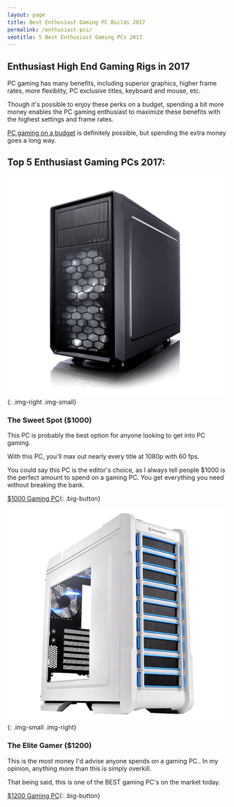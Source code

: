 ```yaml
---
layout: page
title: Best Enthusiast Gaming PC Builds 2017
permalink: /enthusiast-pcs/
seotitle: 5 Best Enthusiast Gaming PCs 2017
---
```


## Enthusiast High End Gaming Rigs in 2017

PC gaming has many benefits, including superior graphics, higher frame rates, more flexiblity, PC exclusive titles, keyboard and mouse, etc. 

Though it's possible to enjoy these perks on a budget, spending a bit more money enables the PC gaming enthusiast to maximize these benefits with the highest settings and frame rates. 

[PC gaming on a budget](/budget-pcs/) is definitely possible, but spending the extra money goes a long way.  

## Top 5 Enthusiast Gaming PCs 2017: 

![Fractal Design - Focus G (White)](/img/case/fractaldesign-focusg.jpg "Fractal Design - Focus G (White)"){: .img-right .img-small}

### The Sweet Spot ($1000) 

This PC is probably the best option for anyone looking to get into PC gaming. 

With this PC, you'll max out nearly every title at 1080p with 60 fps. 

You could say this PC is the editor's choice, as I always tell people $1000 is the perfect amount to spend on a gaming PC. You get everything you need without breaking the bank. 

[$1000 Gaming PC](/enthusiast-pcs/1000/){: .big-button}

![Thermaltake - Chaser A31 Snow White](/img/case/thermaltake-a31.jpg "Thermaltake - Chaser A31 Snow White"){: .img-small .img-right}

### The Elite Gamer ($1200)

This is the most money I'd advise anyone spends on a gaming PC.. In my opinion, anything more than this is simply overkill. 

That being said, this is one of the BEST gaming PC's on the market today. 

[$1200 Gaming PC](/enthusiast-pcs/1200/){: .big-button}


